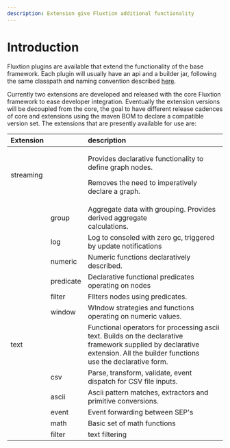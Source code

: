 ```yaml
---
description: Extension give Fluxtion additional functionality
---
```


# Introduction

Fluxtion plugins are available that extend the functionality of the base framework. Each plugin will usually have an api and a builder jar, following the same classpath and naming convention described [here](../overview/building-classpath-and-execution.md#classpath). 

Currently two extensions are developed and released with the core Fluxtion framework to ease developer integration. Eventually the extension versions will be decoupled from the core, the goal to have different release cadences of core and extensions using the maven BOM to declare a compatible version set. The extensions that are presently available for use are:

<table>
  <thead>
    <tr>
      <th style="text-align:left">Extension</th>
      <th style="text-align:left"></th>
      <th style="text-align:left">description</th>
    </tr>
  </thead>
  <tbody>
    <tr>
      <td style="text-align:left">streaming</td>
      <td style="text-align:left"></td>
      <td style="text-align:left">
        <p>Provides declarative functionality to define graph nodes.</p>
        <p>Removes the need to imperatively declare a graph.</p>
      </td>
    </tr>
    <tr>
      <td style="text-align:left"></td>
      <td style="text-align:left">group</td>
      <td style="text-align:left">Aggregate data with grouping. Provides derived aggregate
        <br />calculations.</td>
    </tr>
    <tr>
      <td style="text-align:left"></td>
      <td style="text-align:left">log</td>
      <td style="text-align:left">Log to consoled with zero gc, triggered by update notifications</td>
    </tr>
    <tr>
      <td style="text-align:left"></td>
      <td style="text-align:left">numeric</td>
      <td style="text-align:left">Numeric functions declaratively described.</td>
    </tr>
    <tr>
      <td style="text-align:left"></td>
      <td style="text-align:left">predicate</td>
      <td style="text-align:left">Declarative functional predicates operating on nodes</td>
    </tr>
    <tr>
      <td style="text-align:left"></td>
      <td style="text-align:left">filter</td>
      <td style="text-align:left">FIlters nodes using predicates.</td>
    </tr>
    <tr>
      <td style="text-align:left"></td>
      <td style="text-align:left">window</td>
      <td style="text-align:left">WIndow strategies and functions operating on numeric values.</td>
    </tr>
    <tr>
      <td style="text-align:left">text</td>
      <td style="text-align:left"></td>
      <td style="text-align:left">Functional operators for processing ascii text. Builds on the declarative
        framework supplied by declarative extension. All the builder functions
        <br
        />use the declarative form.</td>
    </tr>
    <tr>
      <td style="text-align:left"></td>
      <td style="text-align:left">csv</td>
      <td style="text-align:left">Parse, transform, validate, event dispatch for CSV file inputs.</td>
    </tr>
    <tr>
      <td style="text-align:left"></td>
      <td style="text-align:left">ascii</td>
      <td style="text-align:left">Ascii pattern matches, extractors and primitive conversions.</td>
    </tr>
    <tr>
      <td style="text-align:left"></td>
      <td style="text-align:left">event</td>
      <td style="text-align:left">Event forwarding between SEP&apos;s</td>
    </tr>
    <tr>
      <td style="text-align:left"></td>
      <td style="text-align:left">math</td>
      <td style="text-align:left">Basic set of math functions</td>
    </tr>
    <tr>
      <td style="text-align:left"></td>
      <td style="text-align:left">filter</td>
      <td style="text-align:left">text filtering</td>
    </tr>
  </tbody>
</table>



